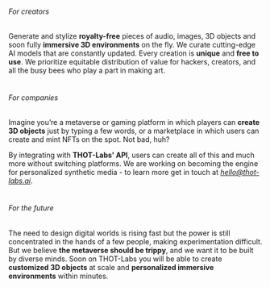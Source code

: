 ###### For creators

Generate and stylize **royalty-free** pieces of audio, images, 3D objects and soon fully **immersive 3D environments** on the fly.
We curate cutting-edge AI models that are constantly updated. Every creation is **unique** and **free to use**.
We prioritize equitable distribution of value for hackers, creators, and all the busy bees who play a part in making art.
<br/><br/>

###### For companies

Imagine you’re a metaverse or gaming platform in which players can **create 3D objects** just by typing a few words, or a marketplace in which users can create and mint NFTs on the spot. Not bad, huh?

By integrating with **THOT-Labs' API**, users can create all of this and much more without switching platforms.
We are working on becoming the engine for personalized synthetic media - to learn more get in touch at *hello@thot-labs.ai*.
<br/><br/>

###### For the future

The need to design digital worlds is rising fast but the power is still concentrated in the hands of a few people, making experimentation difficult. But we believe **the metaverse should be trippy**, and we want it to be built by diverse minds. Soon on THOT-Labs you will be able to create **customized 3D objects** at scale and **personalized immersive environments** within minutes.
<br/><br/>
